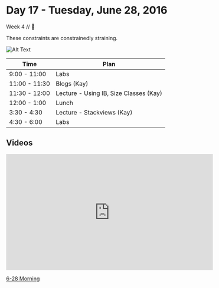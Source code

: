 # Day 17 - Tuesday, June 28, 2016 

Week 4 // :blue_heart:

These constraints are constrainedly straining.

![Alt Text](https://imgflip.com/readImage?iid=64710416)

Time       | Plan     |
----------------|-------
9:00 - 11:00  | Labs
11:00 - 11:30 | Blogs (Kay)
11:30 - 12:00   | Lecture - Using IB, Size Classes (Kay)
12:00 - 1:00    | Lunch
3:30 - 4:30   | Lecture - Stackviews (Kay)
4:30 - 6:00   | Labs 

## Videos

<iframe width="560" height="315" src="https://www.youtube.com/embed/2g0jR4KfT80?rel=0&modestbranding=1" frameborder="0" allowfullscreen></iframe><p><a href="https://www.youtube.com/watch?v=2g0jR4KfT80">6-28 Morning</a></p>
